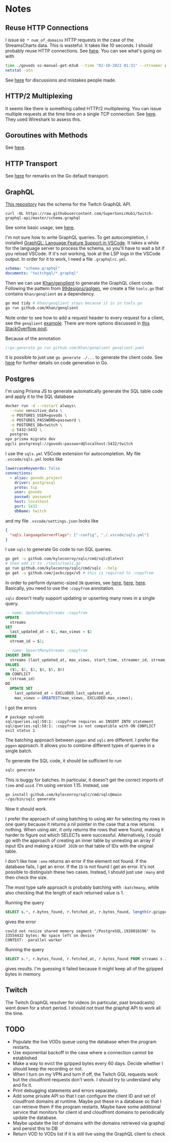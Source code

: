 # Notes

## Reuse HTTP Connections

I issue `60 * num_of_domains` HTTP requests in the case of the StreamsCharts data.
This is wasteful.
It takes like 10 seconds.
I should probably reuse HTTP connections.
See [here](https://husni.dev/how-to-reuse-http-connection-in-go/).
You can see what's going on with

```bash
time ./govods sc-manual-get-m3u8 --time "02-10-2022 01:31" --streamer goonergooch --videoid 47238989357 --write
netstat -atn
```

See [here](https://stackoverflow.com/questions/17948827/reusing-http-connections-in-go) for discussions and mistakes people made.

## HTTP/2 Multiplexing

It seems like there is something called HTTP/2 multiplexing.
You can issue multiple requests at the time time on a single TCP connection.
See [here](https://groups.google.com/g/golang-nuts/c/5T5aiDRl_cw).
They used Wireshark to assess this.

## Goroutines with Methods

See [here](https://stackoverflow.com/questions/36121984/how-to-use-a-method-as-a-goroutine-function).

## HTTP Transport

See [here](https://www.loginradius.com/blog/engineering/tune-the-go-http-client-for-high-performance/#problem2-default-http-transport)
for remarks on the Go default transport.

## GraphQL

[This repository](https://github.com/SuperSonicHub1/twitch-graphql-api) has the schema for the
Twitch GraphQL API.

```
curl -OL https://raw.githubusercontent.com/SuperSonicHub1/twitch-graphql-api/master/schema.graphql
```

See some basic usage, see [here](https://github.com/mauricew/twitch-graphql-api/blob/master/USAGE.md).

I'm not sure how to write GraphQL queries.
To get autocompletion, I installed [GraphQL: Language Feature Support in VSCode](https://marketplace.visualstudio.com/items?itemName=GraphQL.vscode-graphql).
It takes a while for the language server to process the schema, so you'll have to wait a bit if you reload VSCode.
If it's not working, look at the LSP logs in the VSCode output.
In order for it to work, I need a file `.graphqlrc.yml`.

```yaml
schema: "schema.graphql"
documents: "twitchgql/*.graphql"
```

Then we can use [Khan/genqlient](https://github.com/Khan/genqlient) to generate the GraphQL client code.
Following the pattern from [99designs/gqlgen](https://github.com/99designs/gqlgen#quick-start),
we create a file `tools.go` that contains `Khan/genqlient` as a dependency.

```bash
go mod tidy # Khan/genqlient stays because it is in tools.go
go run github.com/Khan/genqlient
```

Note order to see how to add a request header to every request for a client, see the `genqlient` [example](https://github.com/Khan/genqlient/blob/main/example/main.go).
There are more options discussed in [this StackOverflow post](https://stackoverflow.com/questions/54088660/add-headers-for-each-http-request-using-client).

Because of the annotation

```go
//go:generate go run github.com/Khan/genqlient genqlient.yaml
```

it is possible to just use `go generate ./...` to generate the client code.
See [here](https://eli.thegreenplace.net/2021/a-comprehensive-guide-to-go-generate/) for further details on code generation in Go.

## Postgres

I'm using Prisma JS to generate automatically generate the SQL table code and
apply it to the SQL database

```bash
docker run -d --restart always\
  --name sensitive_data \
  -e POSTGRES_USER=govods \
  -e POSTGRES_PASSWORD=password \
  -e POSTGRES_DB=twitch \
  -p 5432:5432 \
  postgres
npx prisma migrate dev
pgcli postgresql://govods:password@localhost:5432/twitch
```

I use the `sqls.yml` VSCode extension for autocompletion.
My file `.vscode/sqls.yml` looks like

```yaml
lowercaseKeywords: false
connections:
  - alias: govods_project
    driver: postgresql
    proto: tcp
    user: govods
    passwd: password
    host: localhost
    port: 5432
    dbName: twitch
```

and my file `.vscode/settings.json` looks like

```json
{
  "sqls.languageServerFlags": ["-config", "./.vscode/sqls.yml"]
}
```

I use `sqlc` to generate Go code to run SQL queries.

```bash
go get -u github.com/kyleconroy/sqlc/cmd/sqlc@latest
# then add it to ./tools/tools.go
go run github.com/kyleconroy/sqlc/cmd/sqlc --help
go get -u github.com/jackc/pgx/v5 # this is required to :copyfrom
```

In order to perform dynamic-sized `IN` queries,
see [here](https://github.com/kyleconroy/sqlc/issues/167), [here](https://github.com/kyleconroy/sqlc/issues/216), [here](https://github.com/kyleconroy/sqlc/issues/218).
Basically, you need to use the `:copyfrom` annotation.

`sqlc` doesn't really support updating or upserting many rows in a single query.

```sql
-- name: UpdateManyStreams :copyfrom
UPDATE
  streams
SET
  last_updated_at = $1, max_views = $2
WHERE
  stream_id = $1;

-- name: UpsertManyStreams :copyfrom
INSERT INTO
  streams (last_updated_at, max_views, start_time, streamer_id, stream_id, streamer_login_at_start)
VALUES
  ($1, $2, $3, $4, $5, $6)
ON CONFLICT
  (stream_id)
DO
  UPDATE SET
    last_updated_at = EXCLUDED.last_updated_at,
    max_views = GREATEST(max_views, EXCLUDED.max_views);
```

I got the errors

```text
# package sqlvods
sql/queries.sql:50:1: :copyfrom requires an INSERT INTO statement
sql/queries.sql:58:1: :copyfrom is not compatible with ON CONFLICT
exit status 1
```

The batching approach between `pggen` and `sqlc` are different.
I prefer the `pggen` approach.
It allows you to combine different types of queries in a single batch.

To generate the SQL code, it should be sufficient to run

```bash
sqlc generate
```

This is buggy for batches.
In particular, it doesn't get the correct imports of `time` and `uuid`.
I'm using version 1.15.
Instead, use

```bash
go install github.com/kyleconroy/sqlc/cmd/sqlc@main
~/go/bin/sqlc generate
```

Now it should work.

I prefer the approach of using batching to using `ANY` for selecting my rows in one query
because it returns a nil pointer in the case that a row returns nothing.
When using `ANY`, it only returns the rows that were found, making it harder to figure out which SELECTs were successful.
Alternatively, I could go with the approach of creating an inner table by unnesting an array if input IDs and making a `RIGHT JOIN`
on that table of IDs with the original table.

I don't like how `:one` returns an error if the element not found.
If the database fails, I get an error.
If the `ID` is not found I get an error.
It's not possible to distinguish these two cases.
Instead, I should just use `:many` and then check the size.

The most type safe approach is probably batching with `:batchmany`, while also checking that the length
of each returned value is 1.

Running the query

```sql
SELECT s.*, r.bytes_found, r.fetched_at, r.bytes_found, length(r.gzipped_bytes) AS gzipped_bytes_length FROM streams s JOIN recordings r ON s.stream_id = r.stream_id ORDER BY r.fetched_at DESC LIMIT 40;
```

gives the error

```text
could not resize shared memory segment "/PostgreSQL.1928016196" to 33554432 bytes: No space left on device
CONTEXT:  parallel worker
```

Running the query

```sql
SELECT s.*, r.bytes_found, r.fetched_at, r.bytes_found FROM streams s JOIN recordings r ON s.stream_id = r.stream_id ORDER BY r.fetched_at DESC LIMIT 40;
```

gives results.
I'm guessing it failed because it might keep all of the gzipped bytes in memory.

## Twitch

The Twitch GraphQL resolver for videos (in particular, past broadcasts) went down for a short period.
I should not trust the graphql API to work all the time.

## TODO

- Populate the live VODs queue using the database when the program restarts.
- Use exponential backoff in the case where a connection cannot be established
- Make a way to evict the gzipped bytes every 60 days. Decide whether I should keep the recording or not.
- When I turn on my VPN and turn if off, the Twitch GQL requests work but the cloudfront requests don't work.
  I should try to understand why and fix it.
- Print debugging statements and errors separately.
- Add some private API so that I can configure the client ID and set of cloudfront domains at runtime.
  Maybe put these in a database so that I can retrieve them if the program restarts.
  Maybe have some additional service that monitors for client id and cloudfront domains to periodically update the database.
- Maybe update the list of domains with the domains retrieved via graphql and persist this to DB
- Return VOD to VODs list if it is still live using the GraphQL client to check
